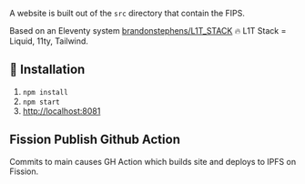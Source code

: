 A website is built out of the `src` directory that contain the FIPS.

Based on an Eleventy system [brandonstephens/L1T_STACK](https://github.com/brandonstephens/L1T_STACK) 🔥 L1T Stack = Liquid, 11ty, Tailwind.
## 💾 Installation

1. `npm install`
2. `npm start`
3. <http://localhost:8081>

## Fission Publish Github Action

Commits to main causes GH Action which builds site and deploys to IPFS on Fission.

